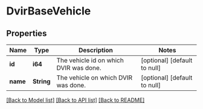# DvirBaseVehicle

## Properties
Name | Type | Description | Notes
------------ | ------------- | ------------- | -------------
**id** | **i64** | The vehicle id on which DVIR was done. | [optional] [default to null]
**name** | **String** | The vehicle on which DVIR was done. | [optional] [default to null]

[[Back to Model list]](../README.md#documentation-for-models) [[Back to API list]](../README.md#documentation-for-api-endpoints) [[Back to README]](../README.md)


